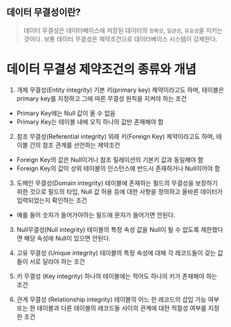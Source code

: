 ## 데이터 무결성이란?
>데이터 무결성은 데이터베이스에 저장된 데이터의 `정확성`, `일관성`, `유효성`을 지키는 것이다. 보통 데이터 무결성은 제약조건으로 데이터베이스 시스템이 강제한다.

# 데이터 무결성 제약조건의 종류와 개념

1. 개체 무결성(Entity integrity)
기본 키(primary key) 제약이라고도 하며, 테이블은 primary key를 지정하고 그에 따른 무결성 원칙을 지켜야 하는 조건

- Primary Key에는 Null 값이 올 수 없음
- Primary Key는 테이블 내에 오직 하나의 값만 존재해야 함

2. 참조 무결성(Referential integrity)
외래 키(Foreign Key) 제약이라고도 하며, 테이블 간의 참조 관계를 선언하는 제약조건

- Foreign Key의 값은 Null이거나 참조 릴레이션의 기본키 값과 동일해야 함
- Foreign Key의 값이 상위 테이블의 인스턴스에 반드시 존재하거나 Null이어야 함

3. 도메인 무결성(Domain integrity)
테이블에 존재하는 필드의 무결성을 보장하기 위한 것으로 필드의 타입, Null 값 허용 등에 대한 사항을 정의하고 올바른 데이터가 입력되었는지 확인하는 조건

- 예를 들어 숫자가 들어가야하는 필드에 문자가 들어가면 안된다.

3. Null무결성(Null integrity)
테이블의 특정 속성 값을 Null이 될 수 없도록 제한했다면 해당 속성에 Null이 있으면 안된다.

4. 고유 무결성 (Unique integrity)
테이블의 특정 속성에 대해 각 레코드들이 갖는 값들이 서로 달라야 하는 조건

5. 키 무결성 (Key integrity)
하나의 테이블에는 적어도 하나의 키가 존재해야 하는 조건

6. 관계 무결성 (Relationship integrity)
테이블의 어느 한 레코드의 삽입 가능 여부 또는 한 테이블과 다른 테이블의 레코드들 사이의 관계에 대한 적절성 여부를 지정한 조건